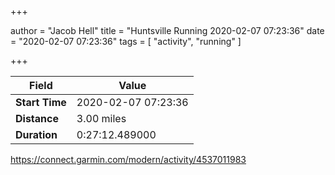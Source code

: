 +++

author = "Jacob Hell"
title = "Huntsville Running 2020-02-07 07:23:36"
date = "2020-02-07 07:23:36"
tags = [
    "activity", "running"
]

+++

<!--more-->

|Field  |Value  |
|--- | --- |
|**Start Time**|2020-02-07 07:23:36|
|**Distance**|3.00 miles|
|**Duration**|0:27:12.489000|

https://connect.garmin.com/modern/activity/4537011983